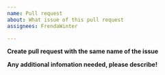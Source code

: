 ```yaml
---
name: Pull request
about: What issue of this pull request
assignees: FrendaWinter

---
```


**Create pull request with the same name of the issue**

**Any additional infomation needed, please describe!**
